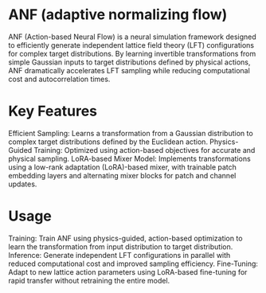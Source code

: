 # ANF (adaptive normalizing flow)


ANF (Action-based Neural Flow) is a neural simulation framework designed to efficiently generate independent lattice field theory (LFT) configurations for complex target distributions. By learning invertible transformations from simple Gaussian inputs to target distributions defined by physical actions, ANF dramatically accelerates LFT sampling while reducing computational cost and autocorrelation times.

# Key Features

Efficient Sampling: Learns a transformation from a Gaussian distribution to complex target distributions defined by the Euclidean action.
Physics-Guided Training: Optimized using action-based objectives for accurate and physical sampling.
LoRA-based Mixer Model: Implements transformations using a low-rank adaptation (LoRA)-based mixer, with trainable patch embedding layers and alternating mixer blocks for patch and channel updates.

# Usage
Training: Train ANF using physics-guided, action-based optimization to learn the transformation from input distribution to target distribution.
Inference: Generate independent LFT configurations in parallel with reduced computational cost and improved sampling efficiency.
Fine-Tuning: Adapt to new lattice action parameters using LoRA-based fine-tuning for rapid transfer without retraining the entire model.
